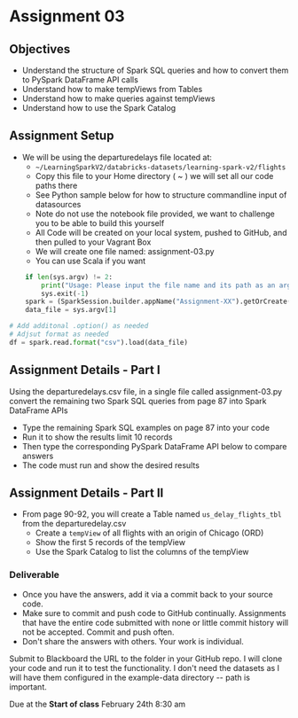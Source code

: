 # Assignment 03

## Objectives

- Understand the structure of Spark SQL queries and how to convert them to PySpark DataFrame API calls
- Understand how to make tempViews from Tables
- Understand how to make queries against tempViews
- Understand how to use the Spark Catalog

## Assignment Setup

- We will be using the departuredelays file located at:
  - `~/LearningSparkV2/databricks-datasets/learning-spark-v2/flights`
  - Copy this file to your Home directory ( ~ ) we will set all our code paths there
  - See Python sample below for how to structure commandline input of datasources
  - Note do not use the notebook file provided, we want to challenge you to be able to build this yourself
  - All Code will be created on your local system, pushed to GitHub, and then pulled to your Vagrant Box
  - We will create one file named: assignment-03.py
  - You can use Scala if you want

```python
    if len(sys.argv) != 2:
        print("Usage: Please input the file name and its path as an argument <file>", file=sys.stderr)
        sys.exit(-1)
    spark = (SparkSession.builder.appName("Assignment-XX").getOrCreate())
    data_file = sys.argv[1]

# Add additonal .option() as needed
# Adjsut format as needed
df = spark.read.format("csv").load(data_file)

```

## Assignment Details - Part I

Using the departuredelays.csv file, in a single file called assignment-03.py convert the remaining two Spark SQL queries from page 87 into Spark DataFrame APIs

- Type the remaining Spark SQL examples on page 87 into your code
- Run it to show the results limit 10 records
- Then type the corresponding PySpark DataFrame API below to compare answers
- The code must run and show the desired results

## Assignment Details - Part II

- From page 90-92, you will create a Table named `us_delay_flights_tbl` from the departuredelay.csv
  - Create a `tempView` of all flights with an origin of Chicago (ORD)
  - Show the first 5 records of the tempView
  - Use the Spark Catalog to list the columns of the tempView

### Deliverable

- Once you have the answers, add it via a commit back to your source code.
- Make sure to commit and push code to GitHub continually.  Assignments that have the entire code submitted with none or little commit history will not be accepted.  Commit and push often.
- Don't share the answers with others.  Your work is individual.

Submit to Blackboard the URL to the folder in your GitHub repo.  I will clone your code and run it to test the functionality. I don't need the datasets as I will have them configured in the example-data directory -- path is important.

Due at the **Start of class** February 24th 8:30 am
